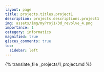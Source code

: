 ```yaml
---
layout: page
title: projects.titles.project1 
description: projects.descriptions.project1
img: assets/img/myProj1/3d_revolve_4.png
importance: 1
category: informatics
magnified: true
giscus_comments: true
toc:
  sidebar: left
---
```


{% translate_file _projects/1_project.md %}